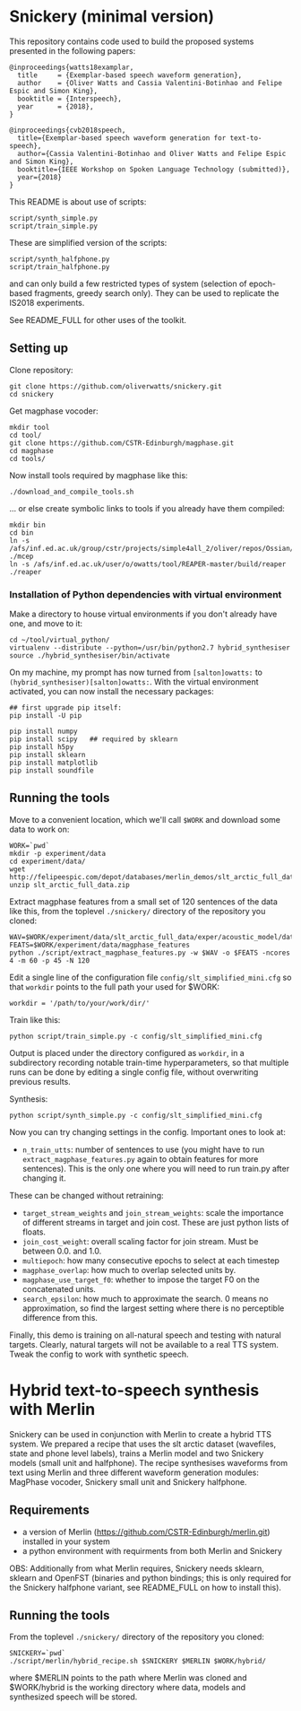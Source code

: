 # Snickery (minimal version)

This repository contains code used to build the proposed systems presented in the following papers:

```
@inproceedings{watts18examplar,
  title     = {Exemplar-based speech waveform generation},
  author    = {Oliver Watts and Cassia Valentini-Botinhao and Felipe Espic and Simon King},
  booktitle = {Interspeech},
  year      = {2018},
}

@inproceedings{cvb2018speech,
  title={Exemplar-based speech waveform generation for text-to-speech},
  author={Cassia Valentini-Botinhao and Oliver Watts and Felipe Espic and Simon King},
  booktitle={IEEE Workshop on Spoken Language Technology (submitted)},
  year={2018}
}
```

This README is about use of scripts:

```
script/synth_simple.py 
script/train_simple.py
```

These are simplified version of the scripts:

```
script/synth_halfphone.py 
script/train_halfphone.py
```

and can only build a few restricted types of system (selection of epoch-based fragments, greedy search only). They can be used to replicate the IS2018 experiments. 

See README_FULL for other uses of the toolkit.

## Setting up

Clone repository:

```
git clone https://github.com/oliverwatts/snickery.git
cd snickery
```

Get magphase vocoder:
```
mkdir tool
cd tool/
git clone https://github.com/CSTR-Edinburgh/magphase.git
cd magphase
cd tools/
```
Now install tools required by magphase like this:

```
./download_and_compile_tools.sh
```
 ... or else create symbolic links to tools if you already have them compiled:

```
mkdir bin
cd bin
ln -s /afs/inf.ed.ac.uk/group/cstr/projects/simple4all_2/oliver/repos/Ossian/tools/bin/mcep ./mcep
ln -s /afs/inf.ed.ac.uk/user/o/owatts/tool/REAPER-master/build/reaper ./reaper
```





### Installation of Python dependencies with virtual environment

Make a directory to house virtual environments if you don't already have one, and move to it:

```
cd ~/tool/virtual_python/
virtualenv --distribute --python=/usr/bin/python2.7 hybrid_synthesiser
source ./hybrid_synthesiser/bin/activate
```

On my machine, my prompt has now turned from ```[salton]owatts:``` to  ```(hybrid_synthesiser)[salton]owatts:```. With the virtual environment activated, you can now install the necessary packages:

```
## first upgrade pip itself:
pip install -U pip

pip install numpy
pip install scipy   ## required by sklearn
pip install h5py
pip install sklearn
pip install matplotlib
pip install soundfile
```



## Running the tools

<!-- cd /group/project/cstr2/owatts/temp/slt_work -->

Move to a convenient location, which we'll call ```$WORK``` and download some data to work on:


```
WORK=`pwd`
mkdir -p experiment/data
cd experiment/data/
wget http://felipeespic.com/depot/databases/merlin_demos/slt_arctic_full_data.zip
unzip slt_arctic_full_data.zip
```

Extract magphase features from a small set of 120 sentences of the data like this, from the toplevel ```./snickery/``` directory of the repository you cloned:

```
WAV=$WORK/experiment/data/slt_arctic_full_data/exper/acoustic_model/data/wav/
FEATS=$WORK/experiment/data/magphase_features
python ./script/extract_magphase_features.py -w $WAV -o $FEATS -ncores 4 -m 60 -p 45 -N 120
```


Edit a single line of the configuration file ```config/slt_simplified_mini.cfg``` so that ```workdir``` points to the full path your used for $WORK:

```
workdir = '/path/to/your/work/dir/'
```

Train like this:

```
python script/train_simple.py -c config/slt_simplified_mini.cfg
```


Output is placed under the directory configured as `workdir`, in a subdirectory recording notable train-time hyperparameters, so that multiple runs can be done by editing a single config file, without overwriting previous results.

Synthesis:

```
python script/synth_simple.py -c config/slt_simplified_mini.cfg
```


Now you can try changing settings in the config. Important ones to look at:

- `n_train_utts`: number of sentences to use (you might have to run `extract_magphase_features.py` again to obtain features for more sentences). This is the only one where you will need to run train.py after changing it.

These can be changed without retraining:

- `target_stream_weights` and `join_stream_weights`: scale the importance of different streams in target and join cost. These are just python lists of floats.
- `join_cost_weight`: overall scaling factor for join stream. Must be between 0.0. and 1.0.
- `multiepoch`: how many consecutive epochs to select at each timestep
- `magphase_overlap`: how much to overlap selected units by.
- `magphase_use_target_f0`: whether to impose the target F0 on the concatenated units.
- `search_epsilon`: how much to approximate the search. 0 means no approximation, so find the largest setting where there is no perceptible difference from this.

Finally, this demo is training on all-natural speech and testing with natural targets. Clearly, natural targets will not be available to a real TTS system. Tweak the config to work with synthetic speech.

# Hybrid text-to-speech synthesis with Merlin

Snickery can be used in conjunction with Merlin to create a hybrid TTS system. We prepared a recipe that uses the slt arctic dataset (wavefiles, state and phone level labels), trains a Merlin model and two Snickery models (small unit and halfphone). The recipe synthesises waveforms from text using Merlin and three different waveform generation modules: MagPhase vocoder, Snickery small unit and Snickery halfphone.

## Requirements

- a version of Merlin (https://github.com/CSTR-Edinburgh/merlin.git) installed in your system
- a python environment with requirments from both Merlin and Snickery

OBS: Additionally from what Merlin requires, Snickery needs sklearn, sklearn and OpenFST (binaries and python bindings; this is only required for the Snickery halfphone variant, see README_FULL on how to install this).

## Running the tools

From the toplevel ```./snickery/``` directory of the repository you cloned:
```
SNICKERY=`pwd`
./script/merlin/hybrid_recipe.sh $SNICKERY $MERLIN $WORK/hybrid/
```
where $MERLIN points to the path where Merlin was cloned and $WORK/hybrid is the working directory where data, models and synthesized speech will be stored.

